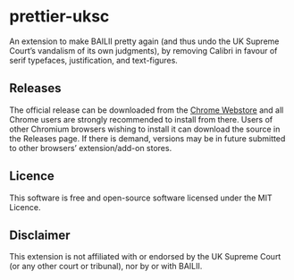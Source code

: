 # prettier-uksc
An extension to make BAILII pretty again (and thus undo the UK Supreme Court’s vandalism of its own judgments), by removing Calibri in favour of serif typefaces, justification, and text-figures.  
## Releases
The official release can be downloaded from the [Chrome Webstore](https://chrome.google.com/webstore/detail/prettier-uksc/fmoeaeaikfmihnpkdabidknamagnkhcg) and all Chrome users are strongly recommended to install from there.  Users of other Chromium browsers wishing to install it can download the source in the Releases page.  If there is demand, versions may be in future submitted to other browsers’ extension/add-on stores.
## Licence
This software is free and open-source software licensed under the MIT Licence.
## Disclaimer
This extension is not affiliated with or endorsed by the UK Supreme Court (or any other court or tribunal), nor by or with BAILII.
